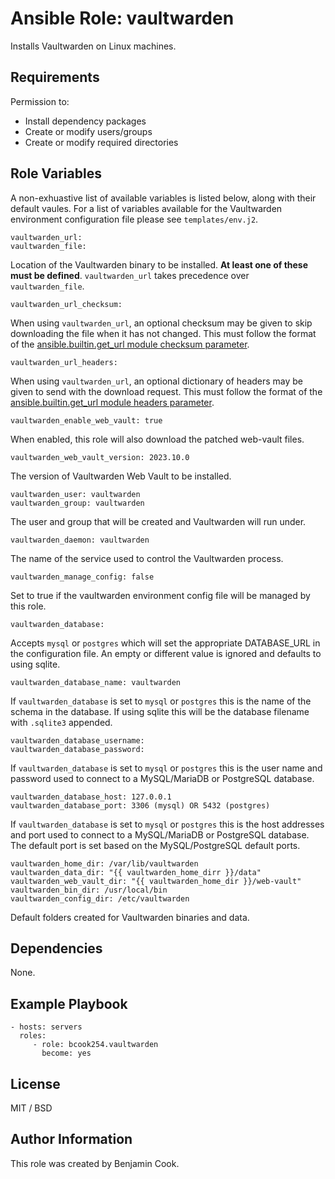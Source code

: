 Ansible Role: vaultwarden
=========

Installs Vaultwarden on Linux machines.

Requirements
------------

Permission to:
  - Install dependency packages
  - Create or modify users/groups
  - Create or modify required directories

Role Variables
--------------
A non-exhuastive list of available variables is listed below, along with their default vaules. For a list of variables available for the Vaultwarden environment configuration file please see `templates/env.j2`.

    vaultwarden_url:
    vaultwarden_file:

Location of the Vaultwarden binary to be installed. __At least one of these must be defined__. `vaultwarden_url` takes precedence over `vaultwarden_file`.

    vaultwarden_url_checksum:

When using `vaultwarden_url`, an optional checksum may be given to skip downloading the file when it has not changed. This must follow the format of the [ansible.builtin.get_url module checksum parameter](https://docs.ansible.com/ansible/latest/collections/ansible/builtin/get_url_module.html#parameter-checksum).

    vaultwarden_url_headers:

When using `vaultwarden_url`, an optional dictionary of headers may be given to send with the download request. This must follow the format of the [ansible.builtin.get_url module headers parameter](https://docs.ansible.com/ansible/latest/collections/ansible/builtin/get_url_module.html#parameter-headers).

    vaultwarden_enable_web_vault: true

When enabled, this role will also download the patched web-vault files.

    vaultwarden_web_vault_version: 2023.10.0

The version of Vaultwarden Web Vault to be installed.

    vaultwarden_user: vaultwarden
    vaultwarden_group: vaultwarden

The user and group that will be created and Vaultwarden will run under.

    vaultwarden_daemon: vaultwarden

The name of the service used to control the Vaultwarden process.

    vaultwarden_manage_config: false

Set to true if the vaultwarden environment config file will be managed by this role.

    vaultwarden_database:

Accepts `mysql` or `postgres` which will set the appropriate DATABASE_URL in the configuration file. An empty or different value is ignored and defaults to using sqlite.

    vaultwarden_database_name: vaultwarden

If `vaultwarden_database` is set to `mysql` or `postgres` this is the name of the schema in the database. If using sqlite this will be the database filename with `.sqlite3` appended.

    vaultwarden_database_username:
    vaultwarden_database_password:

If `vaultwarden_database` is set to `mysql` or `postgres` this is the user name and password used to connect to a MySQL/MariaDB or PostgreSQL database.

    vaultwarden_database_host: 127.0.0.1
    vaultwarden_database_port: 3306 (mysql) OR 5432 (postgres)

If `vaultwarden_database` is set to `mysql` or `postgres` this is the host addresses and port used to connect to a MySQL/MariaDB or PostgreSQL database. The default port is set based on the MySQL/PostgreSQL default ports.

    vaultwarden_home_dir: /var/lib/vaultwarden
    vaultwarden_data_dir: "{{ vaultwarden_home_dirr }}/data"
    vaultwarden_web_vault_dir: "{{ vaultwarden_home_dir }}/web-vault"
    vaultwarden_bin_dir: /usr/local/bin
    vaultwarden_config_dir: /etc/vaultwarden

Default folders created for Vaultwarden binaries and data.

Dependencies
------------

None.

Example Playbook
----------------

    - hosts: servers
      roles:
         - role: bcook254.vaultwarden
           become: yes

License
-------

MIT / BSD

Author Information
------------------

This role was created by Benjamin Cook.
